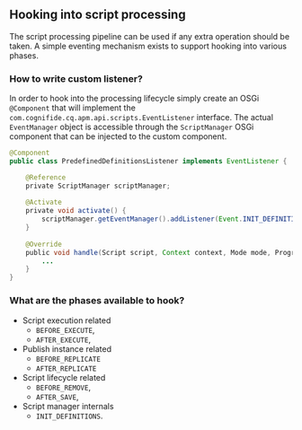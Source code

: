 ## Hooking into script processing
The script processing pipeline can be used if any extra operation should be taken. A simple eventing mechanism exists to support hooking into various phases.

### How to write custom listener?
In order to hook into the processing lifecycle simply create an OSGi `@Component` that will implement the `com.cognifide.cq.apm.api.scripts.EventListener` interface. The actual `EventManager` object is accessible through the `ScriptManager` OSGi component that can be injected to the custom component.

```java
@Component
public class PredefinedDefinitionsListener implements EventListener {

    @Reference
    private ScriptManager scriptManager;
 
    @Activate
    private void activate() {
        scriptManager.getEventManager().addListener(Event.INIT_DEFINITIONS, this);
    }
 
    @Override
    public void handle(Script script, Context context, Mode mode, Progress progress) {
        ...
    }
}
```

### What are the phases available to hook?

* Script execution related
  * `BEFORE_EXECUTE`,
  * `AFTER_EXECUTE`,
* Publish instance related
  * `BEFORE_REPLICATE`
  * `AFTER_REPLICATE`
* Script lifecycle related
  * `BEFORE_REMOVE`,
  * `AFTER_SAVE`,
* Script manager internals
  * `INIT_DEFINITIONS`.
